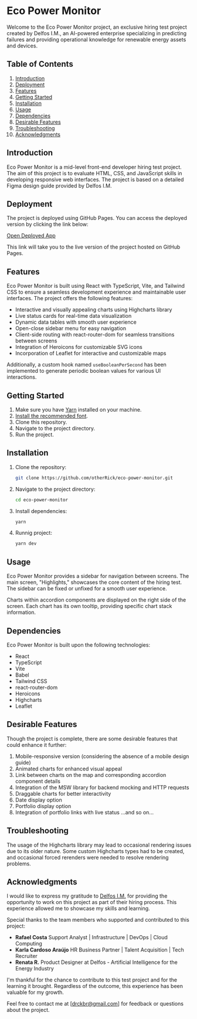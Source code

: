 # Eco Power Monitor

Welcome to the Eco Power Monitor project, an exclusive hiring test project created by Delfos I.M., an AI-powered enterprise specializing in predicting failures and providing operational knowledge for renewable energy assets and devices.

## Table of Contents

1. [Introduction](#introduction)
2. [Deployment](#deployment)
3. [Features](#features)
4. [Getting Started](#getting-started)
5. [Installation](#installation)
6. [Usage](#usage)
7. [Dependencies](#dependencies)
8. [Desirable Features](#desirable-features)
9. [Troubleshooting](#troubleshooting)
10. [Acknowledgments](#acknowledgments)

## Introduction

Eco Power Monitor is a mid-level front-end developer hiring test project. The aim of this project is to evaluate HTML, CSS, and JavaScript skills in developing responsive web interfaces. The project is based on a detailed Figma design guide provided by Delfos I.M.


## Deployment

The project is deployed using GitHub Pages. You can access the deployed version by clicking the link below:

[Open Deployed App](https://otherrick.github.io/eco-power-monitor/)

This link will take you to the live version of the project hosted on GitHub Pages.


## Features

Eco Power Monitor is built using React with TypeScript, Vite, and Tailwind CSS to ensure a seamless development experience and maintainable user interfaces. The project offers the following features:

- Interactive and visually appealing charts using Highcharts library
- Live status cards for real-time data visualization
- Dynamic data tables with smooth user experience
- Open-close sidebar menu for easy navigation
- Client-side routing with react-router-dom for seamless transitions between screens
- Integration of Heroicons for customizable SVG icons
- Incorporation of Leaflet for interactive and customizable maps

Additionally, a custom hook named `useBooleanPerSecond` has been implemented to generate periodic boolean values for various UI interactions.

## Getting Started

1. Make sure you have [Yarn](https://classic.yarnpkg.com/lang/en/docs/install) installed on your machine.
2. [Install the recommended font](#installation).
3. Clone this repository.
4. Navigate to the project directory.
5. Run the project.

## Installation

1. Clone the repository:

   ```sh
   git clone https://github.com/otherRick/eco-power-monitor.git

   ```

2. Navigate to the project directory:

   ```sh
   cd eco-power-monitor
   ```

3. Install dependencies:
   ```sh
   yarn
   ```
4. Runnig project:
   ```sh
   yarn dev
   ```

## Usage

Eco Power Monitor provides a sidebar for navigation between screens. The main screen, "Highlights," showcases the core content of the hiring test. The sidebar can be fixed or unfixed for a smooth user experience.

Charts within accordion components are displayed on the right side of the screen. Each chart has its own tooltip, providing specific chart stack information.

## Dependencies

Eco Power Monitor is built upon the following technologies:

- React
- TypeScript
- Vite
- Babel
- Tailwind CSS
- react-router-dom
- Heroicons
- Highcharts
- Leaflet

## Desirable Features

Though the project is complete, there are some desirable features that could enhance it further:

1. Mobile-responsive version (considering the absence of a mobile design guide)
2. Animated charts for enhanced visual appeal
3. Link between charts on the map and corresponding accordion component details
4. Integration of the MSW library for backend mocking and HTTP requests
5. Draggable charts for better interactivity
6. Date display option
7. Portfolio display option
8. Integration of portfolio links with live status
   ...and so on...

## Troubleshooting

The usage of the Highcharts library may lead to occasional rendering issues due to its older nature. Some custom Highcharts types had to be created, and occasional forced rerenders were needed to resolve rendering problems.

## Acknowledgments

I would like to express my gratitude to [Delfos I.M.](https://delfosim.com/) for providing the opportunity to work on this project as part of their hiring process. This experience allowed me to showcase my skills and learning.

Special thanks to the team members who supported and contributed to this project:

- **Rafael Costa** Support Analyst | Infrastructure | DevOps | Cloud Computing
- **Karla Cardoso Araújo** HR Business Partner | Talent Acquisition | Tech Recruiter
- **Renata R.** Product Designer at Delfos - Artificial Intelligence for the Energy Industry

I'm thankful for the chance to contribute to this test project and for the learning it brought. Regardless of the outcome, this experience has been valuable for my growth.

Feel free to contact me at [drckbr@gmail.com] for feedback or questions about the project.
